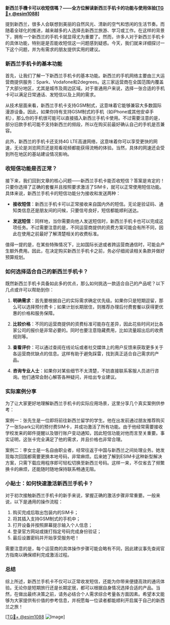 **新西兰手機卡可以收短信嗎？——全方位解读新西兰手机卡的功能与使用体验[[TG💪+ @esim1088](https://t.me/s/esim1088)]**

提到新西兰，很多人会联想到美丽的自然风光、清新的空气和悠闲的生活节奏。而随着全球化的推进，越来越多的人选择去新西兰旅游、学习或工作。在这样的背景下，拥有一个新西兰的手机卡就显得尤为重要了。然而，许多人对于新西兰手机卡的具体功能，特别是是否能收短信这一问题感到疑惑。今天，我们就来详细探讨一下这个问题，并为有需求的朋友提供实用的建议。

### 新西兰手机卡的基本功能

首先，让我们了解一下新西兰手机卡的基本功能。新西兰的手机网络主要由三大运营商提供服务：Spark、Vodafone和2degrees。这三家运营商在全国范围内覆盖了大部分地区，尤其是城市及周边区域。对于普通用户来说，选择一张合适的手机卡可以满足日常通话、发短信以及上网的需求。

从技术层面来看，新西兰手机卡支持GSM制式，这意味着它能够兼容大多数国际漫游设备。因此，如果你持有支持GSM制式的手机（如iPhone或其他安卓手机），那么你的手机很可能可以直接插入新西兰手机卡使用。不过需要注意的是，部分旧款手机可能不支持新西兰的频段，所以在购买前最好确认自己的手机是否兼容。

此外，新西兰的手机卡还支持4G LTE高速网络，这意味着你可以享受更快的网速，无论是浏览网页还是观看视频都能获得流畅的体验。当然，具体的网速还会受到所在地区的基站建设情况影响。

### 收短信功能是否正常？

接下来，我们回到文章的核心问题——新西兰手机卡能否收短信？答案是肯定的！只要你选择了正确的套餐并且按照要求激活了SIM卡，就可以正常使用短信功能。具体来说，新西兰手机卡的短信功能分为接收和发送两种：

- **接收短信**：新西兰手机卡可以正常接收来自国内外的短信。无论是验证码、通知类信息还是朋友间的问候，只要信号良好，短信都能顺利送达。
  
- **发送短信**：同样地，当你需要向他人发送短信时，新西兰手机卡也可以完成这项任务。不过需要注意的是，不同运营商提供的资费方案可能会有所不同，因此在使用之前最好了解清楚相关的收费标准。

值得一提的是，在某些特殊情况下，比如国际长途或者跨运营商通信时，可能会产生额外费用。因此，在决定购买新西兰手机卡之前，务必仔细阅读相关条款并做好预算规划。

### 如何选择适合自己的新西兰手机卡？

既然新西兰手机卡具备如此多的优点，那么如何挑选一款适合自己的产品呢？以下几点或许可以帮助到你：

1. **明确需求**：首先要根据自己的实际需求确定优先级。如果你只是短期逗留，那么可以选择预付费卡；如果计划长期居住，则推荐办理后付费套餐以获得更优惠的价格和服务保障。

2. **比较价格**：不同的运营商提供的资费标准可能存在差异，因此花些时间对比各家公司的报价是非常必要的。同时也要注意隐藏费用，比如流量超出后的收费规则等。

3. **查看评价**：可以通过查阅在线论坛或者社交媒体上的用户反馈来获取更多关于各运营商优缺点的信息。这样有助于避免踩雷，找到真正适合自己需求的产品。

4. **咨询专业人士**：如果你对某些细节不太清楚，不妨直接联系客服人员进行咨询。他们通常会耐心解答各种疑问，并给出专业建议。

### 实际案例分享

为了让大家更好地理解新西兰手机卡的实际应用场景，这里分享几个真实案例供参考：

案例一：张先生是一位即将前往新西兰留学的学生。他在出发前通过朋友推荐购买了一张Spark公司的预付费SIM卡，并成功激活了所有功能。由于他经常需要接收学校发来的邮件提醒以及银行账户变动通知，因此短信功能对他而言至关重要。事实证明，这张卡完全满足了他的需求，并且价格也非常合理。

案例二：李女士是一名自由职业者，经常往返于中国与新西兰之间处理业务。她发现每次回国都需要更换本地号码，非常麻烦。后来她了解到ESIM卡这种新型解决方案，只需下载应用程序即可轻松切换至新西兰号码。这样一来，不仅省去了频繁换卡的麻烦，还能随时随地保持联系畅通无阻。

### 小贴士：如何快速激活新西兰手机卡？

对于初次接触新西兰手机卡的新手来说，掌握正确的激活步骤非常重要。一般来说，以下是通用的操作流程：

1. 购买完成后取出包装内的SIM卡；
2. 将其插入支持GSM制式的手机中；
3. 打开设备并按照屏幕提示输入个人信息；
4. 登录官方网站或拨打指定号码完成身份验证；
5. 最后设置密码并开始享受服务吧！

需要注意的是，每个运营商的具体操作步骤可能会略有不同，因此建议事先查阅官方指南以确保顺利完成激活过程。

### 总结

综上所述，新西兰手机卡不仅可以正常收发短信，还能为你带来便捷高效的通讯体验。无论你是短期旅行还是长期定居，都可以根据自身情况选择合适的产品。当然，在做出最终决策之前，请务必结合个人需求综合考量各方面因素。希望本文能够为大家提供有价值的参考信息，并祝愿每一位读者都能顺利开启属于自己的新西兰之旅！

[[TG💪+ @esim1088](https://t.me/s/esim1088) ![Image](https://i.postimg.cc/4NQfJmqS/Snipaste-2025-05-13-00-14-12.png)]